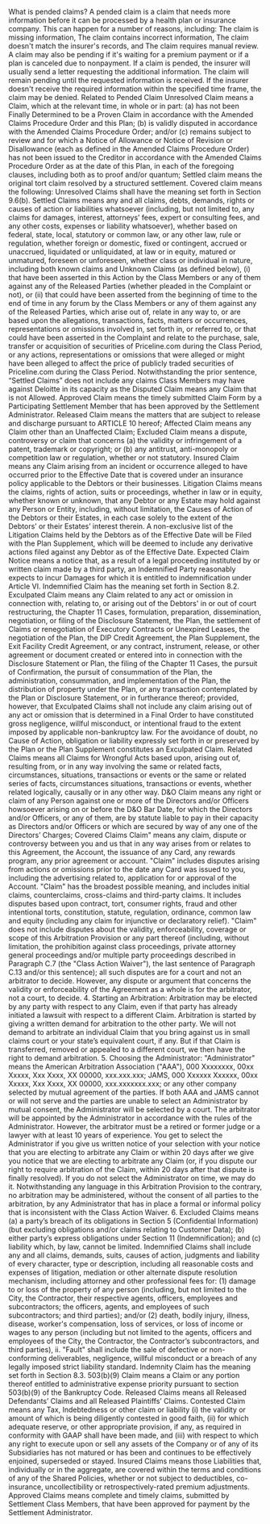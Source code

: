 What is pended claims?
A pended claim is a claim that needs more information before it can be processed by a health plan or insurance company. This can happen for a number of reasons, including: The claim is missing information, The claim contains incorrect information, The claim doesn't match the insurer's records, and The claim requires manual review.
A claim may also be pending if it's waiting for a premium payment or if a plan is canceled due to nonpayment.
If a claim is pended, the insurer will usually send a letter requesting the additional information. The claim will remain pending until the requested information is received. If the insurer doesn't receive the required information within the specified time frame, the claim may be denied.
Related to Pended Claim 
Unresolved Claim means a Claim, which at the relevant time, in whole or in part: (a) has not been Finally Determined to be a Proven Claim in accordance with the Amended Claims Procedure Order and this Plan; (b) is validly disputed in accordance with the Amended Claims Procedure Order; and/or (c) remains subject to review and for which a Notice of Allowance or Notice of Revision or Disallowance (each as defined in the Amended Claims Procedure Order) has not been issued to the Creditor in accordance with the Amended Claims Procedure Order as at the date of this Plan, in each of the foregoing clauses, including both as to proof and/or quantum; Settled claim means the original tort claim resolved by a structured settlement. Covered claim means the following: 
Unresolved Claims shall have the meaning set forth in Section 9.6(b). Settled Claims means any and all claims, debts, demands, rights or causes of action or liabilities whatsoever (including, but not limited to, any claims for damages, interest, attorneys’ fees, expert or consulting fees, and any other costs, expenses or liability whatsoever), whether based on federal, state, local, statutory or common law, or any other law, rule or regulation, whether foreign or domestic, fixed or contingent, accrued or unaccrued, liquidated or unliquidated, at law or in equity, matured or unmatured, foreseen or unforeseen, whether class or individual in nature, including both known claims and Unknown Claims (as defined below), (i) that have been asserted in this Action by the Class Members or any of them against any of the Released Parties (whether pleaded in the Complaint or not), or (ii) that could have been asserted from the beginning of time to the end of time in any forum by the Class Members or any of them against any of the Released Parties, which arise out of, relate in any way to, or are based upon the allegations, transactions, facts, matters or occurrences, representations or omissions involved in, set forth in, or referred to, or that could have been asserted in the Complaint and relate to the purchase, sale, transfer or acquisition of securities of Priceline.com during the Class Period, or any actions, representations or omissions that were alleged or might have been alleged to affect the price of publicly traded securities of Priceline.com during the Class Period. Notwithstanding the prior sentence, “Settled Claims” does not include any claims Class Members may have against Deloitte in its capacity as the Disputed Claim means any Claim that is not Allowed. 
Approved Claim means the timely submitted Claim Form by a Participating Settlement Member that has been approved by the Settlement Administrator. Released Claim means the matters that are subject to release and discharge pursuant to ARTICLE 10 hereof; Affected Claim means any Claim other than an Unaffected Claim; Excluded Claim means a dispute, controversy or claim that concerns (a) the validity or infringement of a patent, trademark or copyright; or (b) any antitrust, anti-monopoly or competition law or regulation, whether or not statutory. Insured Claim means any Claim arising from an incident or occurrence alleged to have occurred prior to the Effective Date that is covered under an insurance policy applicable to the Debtors or their businesses. Litigation Claims means the claims, rights of action, suits or proceedings, whether in law or in equity, whether known or unknown, that any Debtor or any Estate may hold against any Person or Entity, including, without limitation, the Causes of Action of the Debtors or their Estates, in each case solely to the extent of the Debtors’ or their Estates’ interest therein. A non-exclusive list of the Litigation Claims held by the Debtors as of the Effective Date will be Filed with the Plan Supplement, which will be deemed to include any derivative actions filed against any Debtor as of the Effective Date. Expected Claim Notice means a notice that, as a result of a legal proceeding instituted by or written claim made by a third party, an Indemnified Party reasonably expects to incur Damages for which it is entitled to indemnification under Article VI. Indemnified Claim has the meaning set forth in Section 8.2. Exculpated Claim means any Claim related to any act or omission in connection with, relating to, or arising out of the Debtors' in or out of court restructuring, the Chapter 11 Cases, formulation, preparation, dissemination, negotiation, or filing of the Disclosure Statement, the Plan, the settlement of Claims or renegotiation of Executory Contracts or Unexpired Leases, the negotiation of the Plan, the DIP Credit Agreement, the Plan Supplement, the Exit Facility Credit Agreement, or any contract, instrument, release, or other agreement or document created or entered into in connection with the Disclosure Statement or Plan, the filing of the Chapter 11 Cases, the pursuit of Confirmation, the pursuit of consummation of the Plan, the administration, consummation, and implementation of the Plan, the distribution of property under the Plan, or any transaction contemplated by the Plan or Disclosure Statement, or in furtherance thereof; provided, however, that Exculpated Claims shall not include any claim arising out of any act or omission that is determined in a Final Order to have constituted gross negligence, willful misconduct, or intentional fraud to the extent imposed by applicable non-bankruptcy law. For the avoidance of doubt, no Cause of Action, obligation or liability expressly set forth in or preserved by the Plan or the Plan Supplement constitutes an Exculpated Claim. Related Claims means all Claims for Wrongful Acts based upon, arising out of, resulting from, or in any way involving the same or related facts, circumstances, situations, transactions or events or the same or related series of facts, circumstances situations, transactions or events, whether related logically, causally or in any other way. D&O Claim means any right or claim of any Person against one or more of the Directors and/or Officers howsoever arising on or before the D&O Bar Date, for which the Directors and/or Officers, or any of them, are by statute liable to pay in their capacity as Directors and/or Officers or which are secured by way of any one of the Directors’ Charges; Covered Claims Claim" means any claim, dispute or controversy between you and us that in any way arises from or relates to this Agreement, the Account, the issuance of any Card, any rewards program, any prior agreement or account. "Claim" includes disputes arising from actions or omissions prior to the date any Card was issued to you, including the advertising related to, application for or approval of the Account. "Claim" has the broadest possible meaning, and includes initial claims, counterclaims, cross-claims and third-party claims. It includes disputes based upon contract, tort, consumer rights, fraud and other intentional torts, constitution, statute, regulation, ordinance, common law and equity (including any claim for injunctive or declaratory relief). "Claim" does not include disputes about the validity, enforceability, coverage or scope of this Arbitration Provision or any part thereof (including, without limitation, the prohibition against class proceedings, private attorney general proceedings and/or multiple party proceedings described in Paragraph C.7 (the "Class Action Waiver"), the last sentence of Paragraph C.13 and/or this sentence); all such disputes are for a court and not an arbitrator to decide. However, any dispute or argument that concerns the validity or enforceability of the Agreement as a whole is for the arbitrator, not a court, to decide. 4. Starting an Arbitration: Arbitration may be elected by any party with respect to any Claim, even if that party has already initiated a lawsuit with respect to a different Claim. Arbitration is started by giving a written demand for arbitration to the other party. We will not demand to arbitrate an individual Claim that you bring against us in small claims court or your state’s equivalent court, if any. But if that Claim is transferred, removed or appealed to a different court, we then have the right to demand arbitration. 5. Choosing the Administrator: "Administrator" means the American Arbitration Association ("AAA"), 000 Xxxxxxxx, 00xx Xxxxx, Xxx Xxxx, XX 00000, xxx.xxx.xxx; JAMS, 000 Xxxxxx Xxxxxx, 00xx Xxxxx, Xxx Xxxx, XX 00000, xxx.xxxxxxx.xxx; or any other company selected by mutual agreement of the parties. If both AAA and JAMS cannot or will not serve and the parties are unable to select an Administrator by mutual consent, the Administrator will be selected by a court. The arbitrator will be appointed by the Administrator in accordance with the rules of the Administrator. However, the arbitrator must be a retired or former judge or a lawyer with at least 10 years of experience. You get to select the Administrator if you give us written notice of your selection with your notice that you are electing to arbitrate any Claim or within 20 days after we give you notice that we are electing to arbitrate any Claim (or, if you dispute our right to require arbitration of the Claim, within 20 days after that dispute is finally resolved). If you do not select the Administrator on time, we may do it. Notwithstanding any language in this Arbitration Provision to the contrary, no arbitration may be administered, without the consent of all parties to the arbitration, by any Administrator that has in place a formal or informal policy that is inconsistent with the Class Action Waiver. 6. Excluded Claims means (a) a party’s breach of its obligations in Section 5 (Confidential Information) (but excluding obligations and/or claims relating to Customer Data); (b) either party’s express obligations under Section 11 (Indemnification); and (c) liability which, by law, cannot be limited. Indemnified Claims shall include any and all claims, demands, suits, causes of action, judgments and liability of every character, type or description, including all reasonable costs and expenses of litigation, mediation or other alternate dispute resolution mechanism, including attorney and other professional fees for: (1) damage to or loss of the property of any person (including, but not limited to the City, the Contractor, their respective agents, officers, employees and subcontractors; the officers, agents, and employees of such subcontractors; and third parties); and/or (2) death, bodily injury, illness, disease, worker's compensation, loss of services, or loss of income or wages to any person (including but not limited to the agents, officers and employees of the City, the Contractor, the Contractor’s subcontractors, and third parties), ii. "Fault" shall include the sale of defective or non- conforming deliverables, negligence, willful misconduct or a breach of any legally imposed strict liability standard. Indemnity Claim has the meaning set forth in Section 8.3. 503(b)(9) Claim means a Claim or any portion thereof entitled to administrative expense priority pursuant to section 503(b)(9) of the Bankruptcy Code. Released Claims means all Released Defendants’ Claims and all Released Plaintiffs’ Claims. Contested Claim means any Tax, Indebtedness or other claim or liability (i) the validity or amount of which is being diligently contested in good faith, (ii) for which adequate reserve, or other appropriate provision, if any, as required in conformity with GAAP shall have been made, and (iii) with respect to which any right to execute upon or sell any assets of the Company or of any of its Subsidiaries has not matured or has been and continues to be effectively enjoined, superseded or stayed. Insured Claims means those Liabilities that, individually or in the aggregate, are covered within the terms and conditions of any of the Shared Policies, whether or not subject to deductibles, co-insurance, uncollectibility or retrospectively-rated premium adjustments. Approved Claims means complete and timely claims, submitted by Settlement Class Members, that have been approved for payment by the Settlement Administrator.
